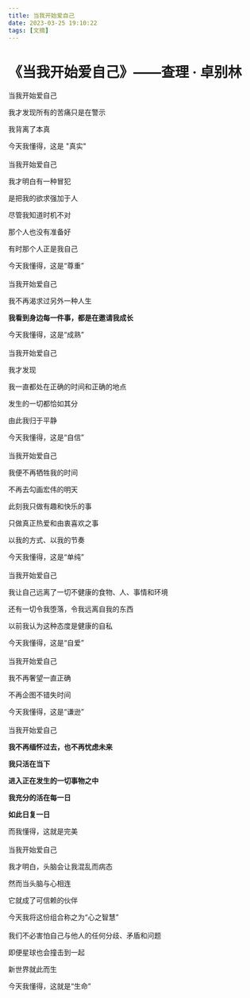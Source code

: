 ```yaml
---
title: 当我开始爱自己
date: 2023-03-25 19:10:22
tags: [文摘]
---
```


# 《当我开始爱自己》——查理 · 卓别林

当我开始爱自己

我才发现所有的苦痛只是在警示

我背离了本真

今天我懂得，这是 "真实"
<br>
<br>
当我开始爱自己

我才明白有一种冒犯

是把我的欲求强加于人

尽管我知道时机不对

那个人也没有准备好

有时那个人正是我自己

今天我懂得，这是“尊重”
<br>
<br>
当我开始爱自己

我不再渴求过另外一种人生

**我看到身边每一件事，都是在邀请我成长**

今天我懂得，这是“成熟”
<br>
<br>
当我开始爱自己

我才发现

我一直都处在正确的时间和正确的地点

发生的一切都恰如其分

由此我归于平静

今天我懂得，这是“自信”
<br>
<br>
当我开始爱自己

我便不再牺牲我的时间

不再去勾画宏伟的明天

此刻我只做有趣和快乐的事

只做真正热爱和由衷喜欢之事

以我的方式、以我的节奏

今天我懂得，这是“单纯”
<br>
<br>
当我开始爱自己

我让自己远离了一切不健康的食物、人、事情和环境

还有一切令我堕落，令我远离自我的东西

以前我认为这种态度是健康的自私

今天我懂得，这是“自爱”
<br>
<br>
当我开始爱自己

我不再奢望一直正确

不再企图不错失时间

今天我懂得，这是“谦逊”
<br>
<br>
当我开始爱自己

**我不再缅怀过去，也不再忧虑未来**

**我只活在当下**

**进入正在发生的一切事物之中**

**我充分的活在每一日**

**如此日复一日**

而我懂得，这就是完美
<br>
<br>
当我开始爱自己

我才明白，头脑会让我混乱而病态

然而当头脑与心相连

它就成了可信赖的伙伴

今天我将这份组合称之为“心之智慧”
<br>
<br>
我们不必害怕自己与他人的任何分歧、矛盾和问题

即便星球也会撞击到一起

新世界就此而生

今天我懂得，这就是“生命”